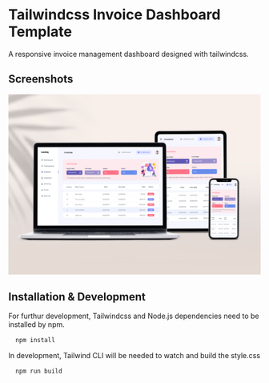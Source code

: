 
# Tailwindcss Invoice Dashboard Template

A responsive invoice management dashboard designed with tailwindcss.


## Screenshots

![App Screenshot](screenshot.jpg)


## Installation & Development

For furthur development, Tailwindcss and Node.js dependencies need to be installed by npm.

```bash
  npm install 
```

In development, Tailwind CLI will be needed to watch and build the style.css

```bash
  npm run build 
```
